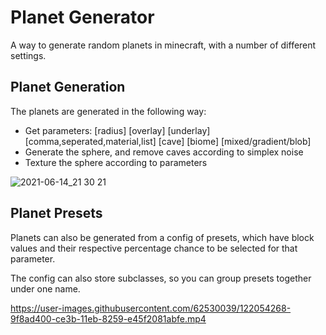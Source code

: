 # Planet Generator
A way to generate random planets in minecraft, with a number of different settings.

## Planet Generation
The planets are generated in the following way:
- Get parameters: [radius] [overlay] [underlay] [comma,seperated,material,list] [cave] [biome] [mixed/gradient/blob]
- Generate the sphere, and remove caves according to simplex noise
- Texture the sphere according to parameters

![2021-06-14_21 30 21](https://user-images.githubusercontent.com/62530039/121871224-fb7c2c80-cd57-11eb-9699-8f97c53aa5e4.png)
 
 
 
## Planet Presets
Planets can also be generated from a config of presets, which have block values and their respective percentage chance to be selected for that parameter. 

The config can also store subclasses, so you can group presets together under one name.

https://user-images.githubusercontent.com/62530039/122054268-9f8ad400-ce3b-11eb-8259-e45f2081abfe.mp4


